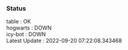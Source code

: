 ### Status


table : OK  
hogwarts : DOWN  
icy-bot : DOWN  
Latest Update : 2022-09-20 07:22:08.343468
